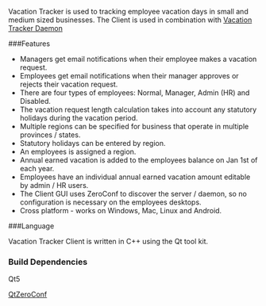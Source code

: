 
Vacation Tracker is used to tracking employee vacation days in small and medium sized businesses.  The Client is used in combination with [Vacation Tracker Daemon](https://github.com/jbagg/vactrackerd)

###Features

* Managers get email notifications when their employee makes a vacation request.
* Employees get email notifications when their manager approves or rejects their vacation request.
* There are four types of employees: Normal, Manager, Admin (HR) and Disabled.
* The vacation request length calculation takes into account any statutory holidays during the vacation period.
* Multiple regions can be specified for business that operate in multiple provinces / states.
* Statutory holidays can be entered by region.
* An employees is assigned a region.
* Annual earned vacation is added to the employees balance on Jan 1st of each year.
* Employees have an individual annual earned vacation amount editable by admin / HR users.
* The Client GUI uses ZeroConf to discover the server / daemon, so no configuration is necessary on the employees desktops.
* Cross platform - works on Windows, Mac, Linux and Android.

###Language

Vacation Tracker Client is written in C++ using the Qt tool kit.


### Build Dependencies

Qt5

[QtZeroConf](https://github.com/jbagg/QtZeroConf)
